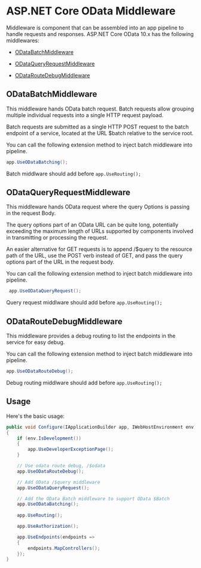# ASP.NET Core OData Middleware

Middleware is component that can be assembled into an app pipeline to handle requests and responses.
ASP.NET Core OData 10.x has the following middlewares:

* [ODataBatchMiddleware](https://github.com/OData/AspNetCoreOData/blob/master/src/Microsoft.AspNetCore.OData/Batch/ODataBatchMiddleware.cs)

* [ODataQueryRequestMiddleware](https://github.com/OData/AspNetCoreOData/blob/master/src/Microsoft.AspNetCore.OData/Query/ODataQueryRequestMiddleware.cs)

* [ODataRouteDebugMiddleware](https://github.com/OData/AspNetCoreOData/blob/master/src/Microsoft.AspNetCore.OData/Routing/ODataRouteDebugMiddleware.cs)


## ODataBatchMiddleware

This middleware hands OData batch request. Batch requests allow grouping multiple individual requests into a single HTTP request payload.

Batch requests are submitted as a single HTTP POST request to the batch endpoint of a service, located at the URL $batch relative to the service root.

You can call the following extension method to inject batch middleware into pipeline.

```C#
app.UseODataBatching();
```

Batch middlware should add before `app.UseRouting();`

## ODataQueryRequestMiddleware

This middleware hands OData request where the query Options is passing in the request Body.

The query options part of an OData URL can be quite long, potentially exceeding the maximum length of URLs supported by components involved in transmitting or processing the request.

An easier alternative for GET requests is to append /$query to the resource path of the URL, use the POST verb instead of GET, and pass the query options part of the URL in the request body.

You can call the following extension method to inject batch middleware into pipeline.

```C#
 app.UseODataQueryRequest();
```

Query request middlware should add before `app.UseRouting();`

## ODataRouteDebugMiddleware

This middleware provides a debug routing to list the endpoints in the service for easy debug.

You can call the following extension method to inject batch middleware into pipeline.

```C#
app.UseODataRouteDebug();
```

Debug routing middlware should add before `app.UseRouting();`

## Usage

Here's the basic usage:
```C#
public void Configure(IApplicationBuilder app, IWebHostEnvironment env)
{
    if (env.IsDevelopment())
    {
        app.UseDeveloperExceptionPage();
    }

    // Use odata route debug, /$odata
    app.UseODataRouteDebug();

    // Add OData /$query middleware
    app.UseODataQueryRequest();

    // Add the OData Batch middleware to support OData $Batch
    app.UseODataBatching();
   
    app.UseRouting();

    app.UseAuthorization();

    app.UseEndpoints(endpoints =>
    {
        endpoints.MapControllers();
    });
}
```
